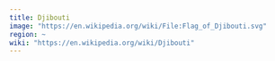 ```yaml
---
title: Djibouti
image: "https://en.wikipedia.org/wiki/File:Flag_of_Djibouti.svg"
region: ~
wiki: "https://en.wikipedia.org/wiki/Djibouti"
---
```

